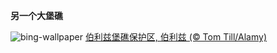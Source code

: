 
**另一个大堡礁**

![bing-wallpaper](https://www.bing.com/th?id=OHR.BHNMBelize_ZH-CN9422261941_1920x1080.jpg)
[伯利兹堡礁保护区, 伯利兹 (© Tom Till/Alamy)](https://www.bing.com/search?q=%E4%BC%AF%E5%88%A9%E5%85%B9%E5%A0%A1%E7%A4%81%E4%BF%9D%E6%8A%A4%E5%8C%BA&amp;FORM=hpcapt&amp;mkt=zh-cn)
  